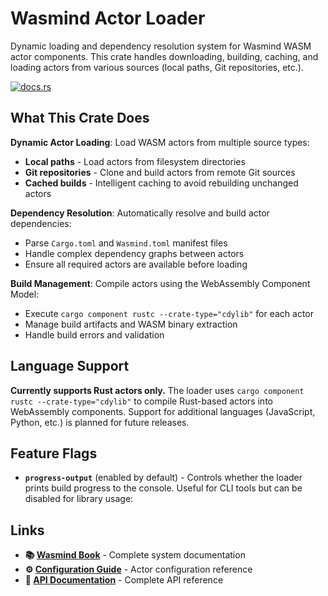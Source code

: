 # Wasmind Actor Loader

Dynamic loading and dependency resolution system for Wasmind WASM actor components. This crate handles downloading, building, caching, and loading actors from various sources (local paths, Git repositories, etc.).

[![docs.rs](https://docs.rs/wasmind_actor_loader/badge.svg)](https://docs.rs/wasmind_actor_loader)

## What This Crate Does

**Dynamic Actor Loading**: Load WASM actors from multiple source types:
- **Local paths** - Load actors from filesystem directories
- **Git repositories** - Clone and build actors from remote Git sources
- **Cached builds** - Intelligent caching to avoid rebuilding unchanged actors

**Dependency Resolution**: Automatically resolve and build actor dependencies:
- Parse `Cargo.toml` and `Wasmind.toml` manifest files
- Handle complex dependency graphs between actors
- Ensure all required actors are available before loading

**Build Management**: Compile actors using the WebAssembly Component Model:
- Execute `cargo component rustc --crate-type="cdylib"` for each actor
- Manage build artifacts and WASM binary extraction
- Handle build errors and validation

## Language Support

**Currently supports Rust actors only.** The loader uses `cargo component rustc --crate-type="cdylib"` to compile Rust-based actors into WebAssembly components. Support for additional languages (JavaScript, Python, etc.) is planned for future releases.

## Feature Flags

- **`progress-output`** (enabled by default) - Controls whether the loader prints build progress to the console. Useful for CLI tools but can be disabled for library usage:

## Links

- **📚 [Wasmind Book](https://silasmarvin.github.io/wasmind/)** - Complete system documentation
- **⚙️ [Configuration Guide](../Wasmind_config/)** - Actor configuration reference
- **📖 [API Documentation](https://docs.rs/Wasmind_actor_loader)** - Complete API reference
